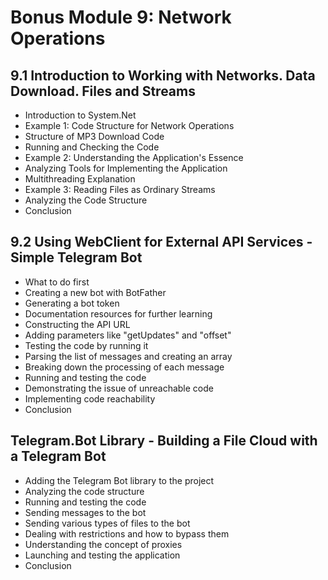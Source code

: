# Bonus Module 9: Network Operations
## 9.1 Introduction to Working with Networks. Data Download. Files and Streams
- Introduction to System.Net
- Example 1: Code Structure for Network Operations
- Structure of MP3 Download Code
- Running and Checking the Code
- Example 2: Understanding the Application's Essence
- Analyzing Tools for Implementing the Application
- Multithreading Explanation
- Example 3: Reading Files as Ordinary Streams
- Analyzing the Code Structure
- Conclusion

## 9.2 Using WebClient for External API Services - Simple Telegram Bot
- What to do first
- Creating a new bot with BotFather
- Generating a bot token
- Documentation resources for further learning
- Constructing the API URL
- Adding parameters like "getUpdates" and "offset"
- Testing the code by running it
- Parsing the list of messages and creating an array
- Breaking down the processing of each message
- Running and testing the code
- Demonstrating the issue of unreachable code
- Implementing code reachability
- Conclusion

## Telegram.Bot Library - Building a File Cloud with a Telegram Bot
- Adding the Telegram Bot library to the project
- Analyzing the code structure
- Running and testing the code
- Sending messages to the bot
- Sending various types of files to the bot
- Dealing with restrictions and how to bypass them
- Understanding the concept of proxies
- Launching and testing the application
- Conclusion

